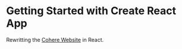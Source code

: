 # Getting Started with Create React App

Rewritting the [Cohere Website](https://www.wearecohere.org/) in React.
